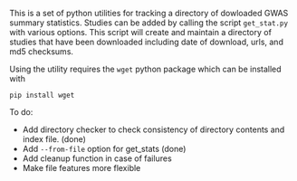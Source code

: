 This is a set of python utilities for tracking a directory of dowloaded GWAS summary statistics. Studies can be added by calling the script `get_stat.py` with various options. This script will create and maintain a directory of studies that have been downloaded including date of download, urls, and md5 checksums. 

Using the utility requires the `wget` python package which can be installed with 

```
pip install wget
```

To do: 
+ Add directory checker to check consistency of directory contents and index file. (done)
+ Add `--from-file` option for get\_stats (done)
+ Add cleanup function in case of failures
+ Make file features more flexible
